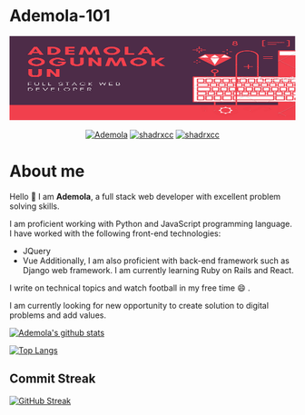 # Ademola-101

 ![Github logo](/images/ADEMOLA2.png)
<p align="center">
  <a href="https://twitter.com/Ademola_isr" target="_blank"><img src="https://img.shields.io/badge/Twitter-1DA1F2.svg?&style=for-the-badge&logo=twitter&logoColor=white" alt="Ademola"></a>
   <a href="https://www.linkedin.com/in/ademola-ogunmokun-492575203/" target="_blank"><img src="https://img.shields.io/badge/LinkedIn-%230077B5.svg?&style=for-the-badge&logo=linkedin&logoColor=white" alt="shadrxcc"></a>
  <a href="https://www.instagram.com/kingisrael_12/" target="_blank"><img src="https://img.shields.io/badge/Instagram-E4405F?style=for-the-badge&logo=instagram&logoColor=white" alt="shadrxcc"/></a>
</p>

# About me
Hello :clap: I am **Ademola**, a full stack web developer with excellent problem solving skills.

I am proficient working with Python and JavaScript programming language. I have worked with the following front-end technologies:
* JQuery
* Vue
Additionally, I am also proficient with back-end framework such as Django web framework. I am currently learning Ruby on Rails and React.

I write on technical topics and watch football in my free time :smile: .

I am currently looking for new opportunity to create solution to digital problems and add values.


[![Ademola's github stats](https://github-readme-stats.vercel.app/api?username=Ademola101&count_private=true&show_icons=true&theme=radical)](https://github.com/anuraghazra/github-readme-stats)



[![Top Langs](https://github-readme-stats.vercel.app/api/top-langs/?username=Ademola101&exclude_repo=Data-visualization-)](https://github.com/anuraghazra/github-readme-stats)


## Commit Streak
[![GitHub Streak](https://github-readme-streak-stats.herokuapp.com/?user=Ademola101&theme=dark)](https://git.io/streak-stats)
